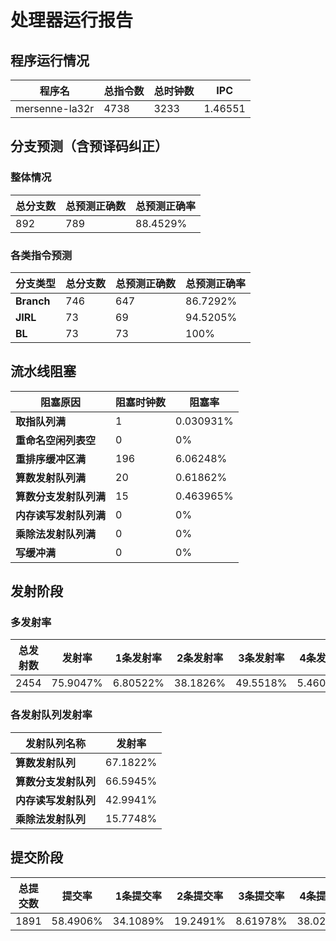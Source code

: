 # 处理器运行报告
## 程序运行情况
|程序名|总指令数|总时钟数|IPC|
|---|---|---|---|
|mersenne-la32r|4738|3233|1.46551|

## 分支预测（含预译码纠正）
### 整体情况
|总分支数|总预测正确数|总预测正确率|
|---|---|---|
|892|789|88.4529%|

### 各类指令预测
|分支类型|总分支数|总预测正确数|总预测正确率|
|---|---|---|---|
|**Branch**| 746 | 647 | 86.7292%|
|**JIRL**| 73 | 69 | 94.5205%|
|**BL**| 73 | 73 | 100%|

## 流水线阻塞
|阻塞原因|阻塞时钟数|阻塞率|
|---|---|---|
|**取指队列满**| 1 | 0.030931%|
|**重命名空闲列表空**|0 | 0%|
|**重排序缓冲区满**|196 | 6.06248%|
|**算数发射队列满**|20 | 0.61862%|
|**算数分支发射队列满**|15 | 0.463965%|
|**内存读写发射队列满**|0 | 0%|
|**乘除法发射队列满**|0 | 0%|
|**写缓冲满**|0 | 0%|

## 发射阶段
### 多发射率
|总发射数|发射率|1条发射率|2条发射率|3条发射率|4条发射率|
|---|---|---|---|---|---|
|2454|75.9047%|6.80522%|38.1826%|49.5518%|5.46047%|

### 各发射队列发射率
|发射队列名称|发射率|
|---|---|
|**算数发射队列**|67.1822%|
|**算数分支发射队列**|66.5945%|
|**内存读写发射队列**|42.9941%|
|**乘除法发射队列**|15.7748%|

## 提交阶段
|总提交数|提交率|1条提交率|2条提交率|3条提交率|4条提交率|
|---|---|---|---|---|---|
|1891|58.4906%|34.1089%|19.2491%|8.61978%|38.0222%|
